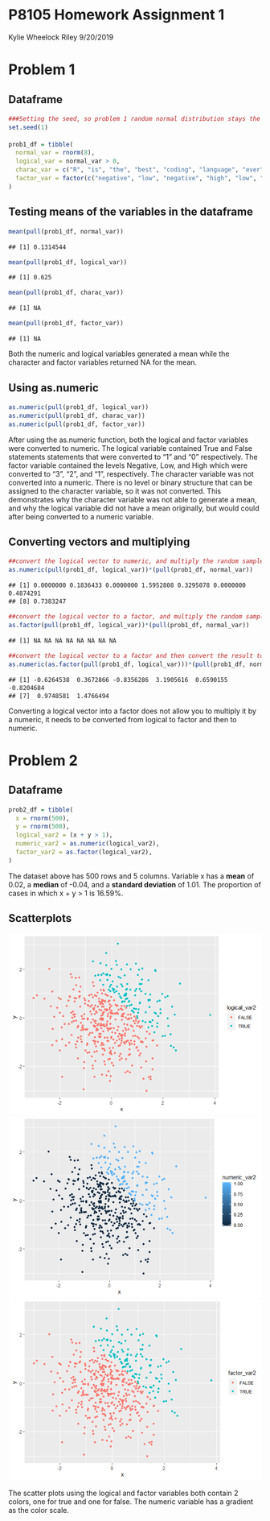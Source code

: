 P8105 Homework Assignment 1
================
Kylie Wheelock Riley
9/20/2019

# Problem 1

## Dataframe

``` r
###Setting the seed, so problem 1 random normal distribution stays the same
set.seed(1)

prob1_df = tibble(
  normal_var = rnorm(8),
  logical_var = normal_var > 0,
  charac_var = c("R", "is", "the", "best", "coding", "language", "ever", "!"),  
  factor_var = factor(c("negative", "low", "negative", "high", "low", "negative", "low", "low"))
)
```

## Testing means of the variables in the dataframe

``` r
mean(pull(prob1_df, normal_var))
```

    ## [1] 0.1314544

``` r
mean(pull(prob1_df, logical_var))
```

    ## [1] 0.625

``` r
mean(pull(prob1_df, charac_var))
```

    ## [1] NA

``` r
mean(pull(prob1_df, factor_var))
```

    ## [1] NA

Both the numeric and logical variables generated a mean while the
character and factor variables returned NA for the mean.

## Using as.numeric

``` r
as.numeric(pull(prob1_df, logical_var))
as.numeric(pull(prob1_df, charac_var))
as.numeric(pull(prob1_df, factor_var))
```

After using the as.numeric function, both the logical and factor
variables were converted to numeric. The logical variable contained True
and False statements statements that were converted to “1” and “0”
respectively. The factor variable contained the levels Negative, Low,
and High which were converted to “3”, “2”, and “1”, respectively. The
character variable was not converted into a numeric. There is no level
or binary structure that can be assigned to the character variable, so
it was not converted. This demonstrates why the character variable was
not able to generate a mean, and why the logical variable did not have a
mean originally, but would could after being converted to a numeric
variable.

## Converting vectors and multiplying

``` r
##convert the logical vector to numeric, and multiply the random sample by the result
as.numeric(pull(prob1_df, logical_var))*(pull(prob1_df, normal_var))
```

    ## [1] 0.0000000 0.1836433 0.0000000 1.5952808 0.3295078 0.0000000 0.4874291
    ## [8] 0.7383247

``` r
##convert the logical vector to a factor, and multiply the random sample by the result
as.factor(pull(prob1_df, logical_var))*(pull(prob1_df, normal_var)) 
```

    ## [1] NA NA NA NA NA NA NA NA

``` r
##convert the logical vector to a factor and then convert the result to numeric, and multiply the random sample by the result
as.numeric(as.factor(pull(prob1_df, logical_var)))*(pull(prob1_df, normal_var))
```

    ## [1] -0.6264538  0.3672866 -0.8356286  3.1905616  0.6590155 -0.8204684
    ## [7]  0.9748581  1.4766494

Converting a logical vector into a factor does not allow you to multiply
it by a numeric, it needs to be converted from logical to factor and
then to numeric.

# Problem 2

## Dataframe

``` r
prob2_df = tibble(
  x = rnorm(500),
  y = rnorm(500),
  logical_var2 = (x + y > 1),
  numeric_var2 = as.numeric(logical_var2),
  factor_var2 = as.factor(logical_var2),
)
```

The dataset above has 500 rows and 5 columns. Variable x has a **mean**
of 0.02, a **median** of -0.04, and a **standard deviation** of 1.01.
The proportion of cases in which x + y \> 1 is
16.59%.

## Scatterplots

![](p8105_hw1_kmw2189_files/figure-gfm/yx_scatter-1.png)<!-- -->![](p8105_hw1_kmw2189_files/figure-gfm/yx_scatter-2.png)<!-- -->![](p8105_hw1_kmw2189_files/figure-gfm/yx_scatter-3.png)<!-- -->

The scatter plots using the logical and factor variables both contain 2
colors, one for true and one for false. The numeric variable has a
gradient as the color scale.
